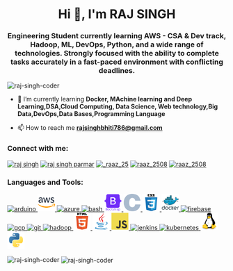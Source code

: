 <h1 align="center">Hi 👋, I'm RAJ SINGH</h1>
<h3 align="center">Engineering Student currently learning AWS - CSA & Dev track, Hadoop, ML, DevOps, Python, and a wide range of technologies. Strongly focused with the ability to complete tasks accurately in a fast-paced environment with conflicting deadlines.</h3>

<p align="left"> <img src="https://komarev.com/ghpvc/?username=raj-singh-coder&label=Profile%20views&color=0e75b6&style=flat" alt="raj-singh-coder" /> </p>

- 🌱 I’m currently learning **Docker, MAchine learning and Deep Learning,DSA,Cloud Computing, Data Science, Web technology,Big Data,DevOps,Data Bases,Programming Language**

- 📫 How to reach me **rajsinghbhiti786@gmail.com**

<h3 align="left">Connect with me:</h3>
<p align="left">
<a href="https://linkedin.com/in/raj-singh-8949ba190/" target="blank"><img align="center" src="https://cdn.jsdelivr.net/npm/simple-icons@3.0.1/icons/linkedin.svg" alt="raj singh" height="30" width="40" /></a>
<a href="https://fb.com/raj singh parmar" target="blank"><img align="center" src="https://cdn.jsdelivr.net/npm/simple-icons@3.0.1/icons/facebook.svg" alt="raj singh parmar" height="30" width="40" /></a>
<a href="https://instagram.com/_raaz_25" target="blank"><img align="center" src="https://cdn.jsdelivr.net/npm/simple-icons@3.0.1/icons/instagram.svg" alt="_raaz_25" height="30" width="40" /></a>
<a href="https://www.codechef.com/users/raaz_2508" target="blank"><img align="center" src="https://cdn.jsdelivr.net/npm/simple-icons@3.1.0/icons/codechef.svg" alt="raaz_2508" height="30" width="40" /></a>
<a href="https://www.hackerrank.com/raaz_2508" target="blank"><img align="center" src="https://cdn.jsdelivr.net/npm/simple-icons@3.0.1/icons/hackerrank.svg" alt="raaz_2508" height="30" width="40" /></a>
</p>

<h3 align="left">Languages and Tools:</h3>
<p align="left"> <a href="https://www.arduino.cc/" target="_blank"> <img src="https://cdn.worldvectorlogo.com/logos/arduino-1.svg" alt="arduino" width="40" height="40"/> </a> <a href="https://aws.amazon.com" target="_blank"> <img src="https://raw.githubusercontent.com/devicons/devicon/master/icons/amazonwebservices/amazonwebservices-original-wordmark.svg" alt="aws" width="40" height="40"/> </a> <a href="https://azure.microsoft.com/en-in/" target="_blank"> <img src="https://www.vectorlogo.zone/logos/microsoft_azure/microsoft_azure-icon.svg" alt="azure" width="40" height="40"/> </a> <a href="https://www.gnu.org/software/bash/" target="_blank"> <img src="https://www.vectorlogo.zone/logos/gnu_bash/gnu_bash-icon.svg" alt="bash" width="40" height="40"/> </a> <a href="https://getbootstrap.com" target="_blank"> <img src="https://raw.githubusercontent.com/devicons/devicon/master/icons/bootstrap/bootstrap-plain-wordmark.svg" alt="bootstrap" width="40" height="40"/> </a> <a href="https://www.cprogramming.com/" target="_blank"> <img src="https://raw.githubusercontent.com/devicons/devicon/master/icons/c/c-original.svg" alt="c" width="40" height="40"/> </a> <a href="https://www.w3schools.com/css/" target="_blank"> <img src="https://raw.githubusercontent.com/devicons/devicon/master/icons/css3/css3-original-wordmark.svg" alt="css3" width="40" height="40"/> </a> <a href="https://www.docker.com/" target="_blank"> <img src="https://raw.githubusercontent.com/devicons/devicon/master/icons/docker/docker-original-wordmark.svg" alt="docker" width="40" height="40"/> </a> <a href="https://firebase.google.com/" target="_blank"> <img src="https://www.vectorlogo.zone/logos/firebase/firebase-icon.svg" alt="firebase" width="40" height="40"/> </a> <a href="https://cloud.google.com" target="_blank"> <img src="https://www.vectorlogo.zone/logos/google_cloud/google_cloud-icon.svg" alt="gcp" width="40" height="40"/> </a> <a href="https://git-scm.com/" target="_blank"> <img src="https://www.vectorlogo.zone/logos/git-scm/git-scm-icon.svg" alt="git" width="40" height="40"/> </a> <a href="https://hadoop.apache.org/" target="_blank"> <img src="https://www.vectorlogo.zone/logos/apache_hadoop/apache_hadoop-icon.svg" alt="hadoop" width="40" height="40"/> </a> <a href="https://www.w3.org/html/" target="_blank"> <img src="https://raw.githubusercontent.com/devicons/devicon/master/icons/html5/html5-original-wordmark.svg" alt="html5" width="40" height="40"/> </a> <a href="https://www.java.com" target="_blank"> <img src="https://raw.githubusercontent.com/devicons/devicon/master/icons/java/java-original.svg" alt="java" width="40" height="40"/> </a> <a href="https://developer.mozilla.org/en-US/docs/Web/JavaScript" target="_blank"> <img src="https://raw.githubusercontent.com/devicons/devicon/master/icons/javascript/javascript-original.svg" alt="javascript" width="40" height="40"/> </a> <a href="https://www.jenkins.io" target="_blank"> <img src="https://www.vectorlogo.zone/logos/jenkins/jenkins-icon.svg" alt="jenkins" width="40" height="40"/> </a> <a href="https://kubernetes.io" target="_blank"> <img src="https://www.vectorlogo.zone/logos/kubernetes/kubernetes-icon.svg" alt="kubernetes" width="40" height="40"/> </a> <a href="https://www.linux.org/" target="_blank"> <img src="https://raw.githubusercontent.com/devicons/devicon/master/icons/linux/linux-original.svg" alt="linux" width="40" height="40"/> </a> <a href="https://www.python.org" target="_blank"> <img src="https://raw.githubusercontent.com/devicons/devicon/master/icons/python/python-original.svg" alt="python" width="40" height="40"/> </a> </p>

<p><img align="left" src="https://github-readme-stats.vercel.app/api/top-langs?username=raj-singh-coder&show_icons=true&locale=en&layout=compact" alt="raj-singh-coder" /></p>

<p>&nbsp;<img align="center" src="https://github-readme-stats.vercel.app/api?username=raj-singh-coder&show_icons=true&locale=en" alt="raj-singh-coder" /></p>


